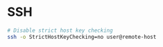 # SSH

```sh
# Disable strict host key checking
ssh -o StrictHostKeyChecking=no user@remote-host 
```
